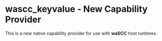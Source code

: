 # wascc_keyvalue - New Capability Provider

This is a new native capability provider for use with **waSCC** host runtimes.